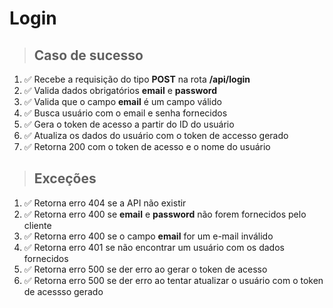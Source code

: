 # Login

> ## Caso de sucesso

1. ✅ Recebe a requisição do tipo **POST** na rota **/api/login**
2. ✅ Valida dados obrigatórios **email** e **password**
3. ✅ Valida que o campo **email** é um campo válido
4. ✅ Busca usuário com o email e senha fornecidos
5. ✅ Gera o token de acesso a partir do ID do usuário
6. ✅ Atualiza os dados do usuário com o token de accesso gerado
7. ✅ Retorna 200 com o token de acesso e o nome do usuário

> ## Exceções

1. ✅ Retorna erro 404 se a API não existir
2. ✅ Retorna erro 400 se **email** e **password** não forem fornecidos pelo cliente
3. ✅ Retorna erro 400 se o campo **email** for um e-mail inválido
4. ✅ Retorna erro 401 se não encontrar um usuário com os dados fornecidos
5. ✅ Retorna erro 500 se der erro ao gerar o token de acesso
5. ✅ Retorna erro 500 se der erro ao tentar atualizar o usuário com o token de acessso gerado